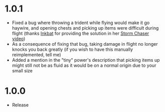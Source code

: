 # 1.0.1

- Fixed a bug where throwing a trident while flying would make it go haywire, and opening chests and picking up items were difficult during flight (thanks [Inkbat](https://www.youtube.com/c/InkBat) for providing the solution in her [Storm Chaser video](https://youtu.be/ZFTL4bnsM6Q?t=217))
- As a consequence of fixing that bug, taking damage in flight no longer knocks you back greatly (if you wish to have this manually reimplemented, tell me)
- Added a mention in the "tiny" power's description that picking items up might still not be as fluid as it would be on a normal origin due to your small size


# 1.0.0

- Release